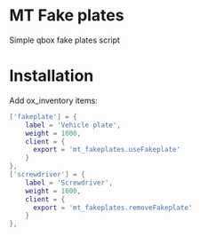 # MT Fake plates
Simple qbox fake plates script

# Installation
Add ox_inventory items:
```lua
['fakeplate'] = {
    label = 'Vehicle plate',
    weight = 1000,
    client = {
      export = 'mt_fakeplates.useFakeplate'
    }
},
['screwdriver'] = {
    label = 'Screwdriver',
    weight = 1000,
    client = {
      export = 'mt_fakeplates.removeFakeplate'
    }
},
```
